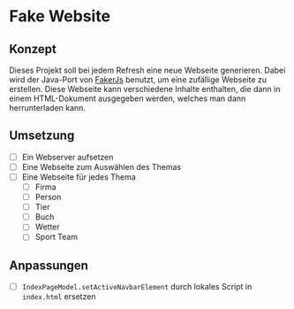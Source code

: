 # Fake Website

## Konzept

Dieses Projekt soll bei jedem Refresh eine neue Webseite generieren. Dabei wird der Java-Port von [FakerJs](https://github.com/DiUS/java-faker) benutzt, um eine zufällige Webseite zu erstellen. Diese Webseite kann verschiedene Inhalte enthalten, die dann in einem HTML-Dokument ausgegeben werden, welches man dann herrunterladen kann.

## Umsetzung

- [ ] Ein Webserver aufsetzen
- [ ] Eine Webseite zum Auswählen des Themas
- [ ] Eine Webseite für jedes Thema
  - [ ] Firma
  - [ ] Person
  - [ ] Tier
  - [ ] Buch
  - [ ] Wetter
  - [ ] Sport Team

## Anpassungen

- [ ] `IndexPageModel.setActiveNavbarElement` durch lokales Script in `index.html` ersetzen